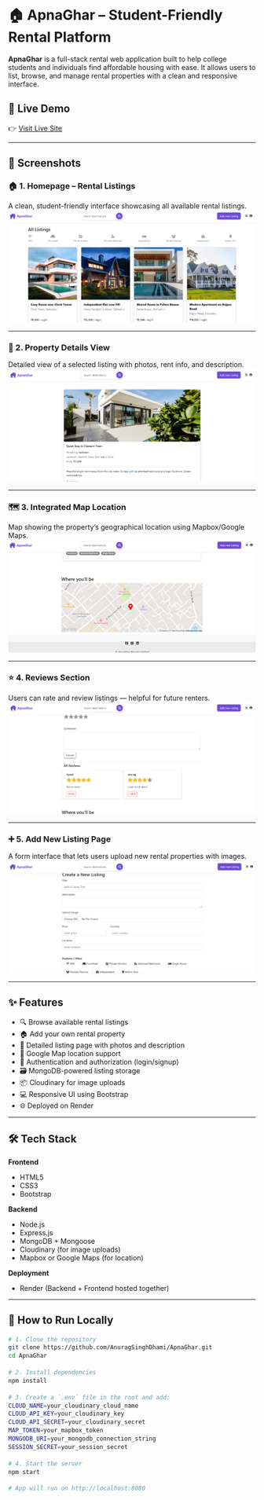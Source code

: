 # 🏠 ApnaGhar – Student-Friendly Rental Platform

**ApnaGhar** is a full-stack rental web application built to help college students and individuals find affordable housing with ease. It allows users to list, browse, and manage rental properties with a clean and responsive interface.

## 🔗 Live Demo

👉 [Visit Live Site](https://apnaghar-7qbd.onrender.com/listings)


---

## 📸 Screenshots

### 🏠 1. Homepage – Rental Listings
A clean, student-friendly interface showcasing all available rental listings.  
![Homepage](./public/images/Screenshot%202025-07-17%20235902.png)

---

### 📄 2. Property Details View
Detailed view of a selected listing with photos, rent info, and description.  
![Show Listing](./public/images/Screenshot%202025-07-17%20235931.png)

---

### 🗺️ 3. Integrated Map Location
Map showing the property’s geographical location using Mapbox/Google Maps.  
![Map View](./public/images/Screenshot%202025-07-17%20235952.png)

---

### ⭐ 4. Reviews Section
Users can rate and review listings — helpful for future renters.  
![Review Section](./public/images/Screenshot%202025-07-18%20000208.png)

---

### ➕ 5. Add New Listing Page
A form interface that lets users upload new rental properties with images.  
![Add Listing](./public/images/Screenshot%202025-07-18%20000120.png)



---

## ✨ Features

- 🔍 Browse available rental listings
- 🏠 Add your own rental property
- 🧾 Detailed listing page with photos and description
- 🧭 Google Map location support
- 🔐 Authentication and authorization (login/signup)
- 🗃️ MongoDB-powered listing storage
- 📦 Cloudinary for image uploads
- 💻 Responsive UI using Bootstrap
- 🌐 Deployed on Render

---

## 🛠️ Tech Stack

**Frontend**  
- HTML5  
- CSS3  
- Bootstrap

**Backend**  
- Node.js  
- Express.js  
- MongoDB + Mongoose  
- Cloudinary (for image uploads)  
- Mapbox or Google Maps (for location)

**Deployment**  
- Render (Backend + Frontend hosted together)

---

## 🚀 How to Run Locally

```bash
# 1. Clone the repository
git clone https://github.com/AnuragSinghDhami/ApnaGhar.git
cd ApnaGhar

# 2. Install dependencies
npm install

# 3. Create a `.env` file in the root and add:
CLOUD_NAME=your_cloudinary_cloud_name
CLOUD_API_KEY=your_cloudinary_key
CLOUD_API_SECRET=your_cloudinary_secret
MAP_TOKEN=your_mapbox_token
MONGODB_URI=your_mongodb_connection_string
SESSION_SECRET=your_session_secret

# 4. Start the server
npm start

# App will run on http://localhost:8080
